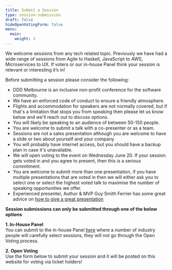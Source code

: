 ```yaml
---
title: Submit a Session
type: session-submission
draft: false
hideOpenVotingForm: false
menu:
  main:
    weight: 3
---
```

We welcome sessions from any tech related topic. Previously we have had a wide range of sessions from Agile to Haskell, JavaScript to AWS, Microservices to UX. If voters or our in-house Panel think your session is relevant or interesting it’s in!

Before submitting a session please consider the following:

- DDD Melbourne is an inclusive non-profit conference for the software community.
- We have an enforced code of conduct to ensure a friendly atmosphere.
- Flights and accommodation for speakers are not normally covered, but if that's a limitation that stops you from speaking then please let us know below and we'll reach out to discuss options.
- You will likely be speaking to an audience of between 50-150 people.
- You are welcome to submit a talk with a co-presenter or as a team. 
- Sessions are not a sales presentation although you are welcome to have a slide or two about yourself and your company
- You will probably have internet access, but you should have a backup plan in case it's unavailable.
- We will open voting to the event on Wednesday June 20. If your session gets voted in and you agree to present, then this is a serious commitment.
- You are welcome to submit more than one presentation, if you have multiple presentations that are voted in then we will either ask you to select one or select the highest voted talk to maximise the number of speaking opportunities we offer.
- Experienced presenter, Author & MVP Guy Smith Ferrier has some great advice on [how to give a great presentation](http://guysmithferrier.com/Downloads/HowToGiveGreatPresentations.pdf)

**Session submissions can only be submitted through one of the below options**

**1. In-House Panel**  
You can submit to the in-house Panel [here](https://docs.google.com/forms/d/e/1FAIpQLSdBm23XrjxevetKdGKAXnb2c7Hb9AeC-PMx6AZC8Zs7-UhD2g/viewform?usp=sf_link) where a number of industry people will carefully select sessions, they will not go through the Open Voting process. 

**2. Open Voting**  
Use the form below to submit your session and it will be posted on this website for voting via ticket holders!